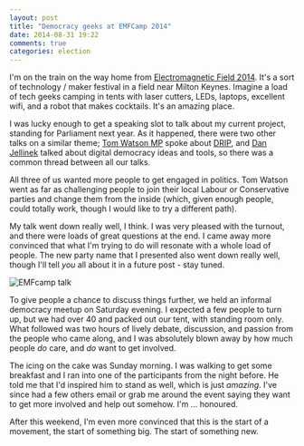 ```yaml
---
layout: post
title: "Democracy geeks at EMFCamp 2014"
date: 2014-08-31 19:22
comments: true
categories: election
---
```

I'm on the train on the way home from [Electromagnetic Field 2014](http://emfcamp.org). It's a sort of technology / maker festival in a field near Milton Keynes. Imagine a load of tech geeks camping in tents with laser cutters, LEDs, laptops, excellent wifi, and a robot that makes cocktails. It's an amazing place.

I was lucky enough to get a speaking slot to talk about my current project, standing for Parliament next year. As it happened, there were two other talks on a similar theme; [Tom Watson MP](https://twitter.com/tom_watson) spoke about [DRIP](/blog/2014/07/14/drip-an-open-letter-to-francis-maude/), and [Dan Jellinek](http://www.danjellinek.com/) talked about digital democracy ideas and tools, so there was a common thread between all our talks.

All three of us wanted more people to get engaged in politics. Tom Watson went as far as challenging people to join their local Labour or Conservative parties and change them from the inside (which, given enough people, could totally work, though I would like to try a different path).

My talk went down really well, I think. I was very pleased with the turnout, and there were loads of great questions at the end. I came away more convinced that what I'm trying to do will resonate with a whole load of people. The new party name that I presented also went down really well, though I'll tell *you* all about it in a future post - stay tuned.

![EMFcamp talk](https://pbs.twimg.com/media/BwTPxI5IIAAkHoe.jpg)

To give people a chance to discuss things further, we held an informal democracy meetup on Saturday evening. I expected a few people to turn up, but we had over 40 and packed out our tent, with standing room only. What followed was two hours of lively debate, discussion, and passion from the people who came along, and I was absolutely blown away by how much people *do* care, and *do* want to get involved.

The icing on the cake was Sunday morning. I was walking to get some breakfast and I ran into one of the participants from the night before. He told me that I'd inspired him to stand as well, which is just *amazing*. I've since had a few others email or grab me around the event saying they want to get more involved and help out somehow. I'm ... honoured.

After this weekend, I'm even more convinced that this is the start of a movement, the start of something big. The start of something new.